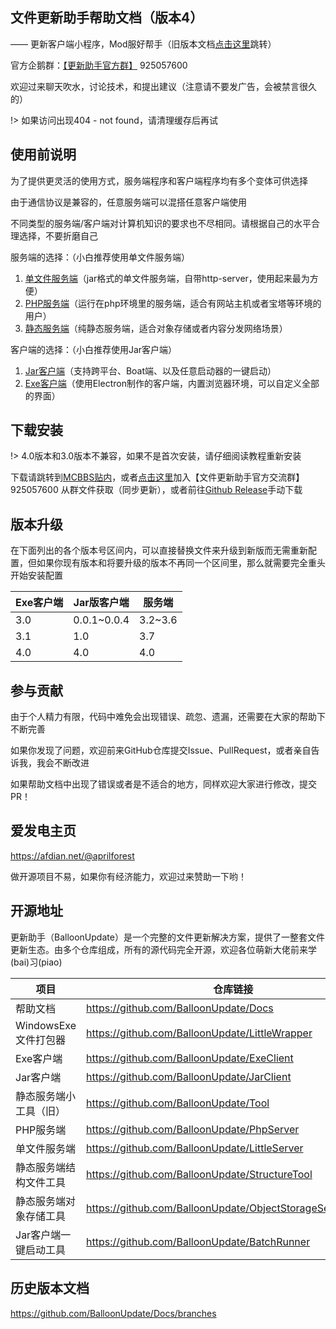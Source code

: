 ## 文件更新助手帮助文档（版本4）

—— 更新客户端小程序，Mod服好帮手（旧版本文档[点击这里](#历史版本文档)跳转）

官方企鹅群：[【更新助手官方群】](https://jq.qq.com/?_wv=1027&k=PqAEtn39) 925057600 

欢迎过来聊天吹水，讨论技术，和提出建议（注意请不要发广告，会被禁言很久的）

!> 如果访问出现404 - not found，请清理缓存后再试

## 使用前说明

为了提供更灵活的使用方式，服务端程序和客户端程序均有多个变体可供选择

由于通信协议是兼容的，任意服务端可以混搭任意客户端使用

不同类型的服务端/客户端对计算机知识的要求也不尽相同。请根据自己的水平合理选择，不要折磨自己

服务端的选择：（小白推荐使用单文件服务端）

1. [单文件服务端](server/light-server.md)（jar格式的单文件服务端，自带http-server，使用起来最为方便）
2. [PHP服务端](server/php-server.md)（运行在php环境里的服务端，适合有网站主机或者宝塔等环境的用户）
3. [静态服务端](server/static-server.md)（纯静态服务端，适合对象存储或者内容分发网络场景）

客户端的选择：（小白推荐使用Jar客户端）

1. [Jar客户端](client/jar-client.md)（支持跨平台、Boat端、以及任意启动器的一键启动）
2. [Exe客户端](client/exe-client.md)（使用Electron制作的客户端，内置浏览器环境，可以自定义全部的界面）

## 下载安装

!> 4.0版本和3.0版本不兼容，如果不是首次安装，请仔细阅读教程重新安装

下载请跳转到[MCBBS贴内](https://www.mcbbs.net/thread-711833-1-1.html)，或者[点击这里](https://jq.qq.com/?_wv=1027&k=PqAEtn39)加入【文件更新助手官方交流群】 925057600 从群文件获取（同步更新），或者前往[Github Release](#开源地址)手动下载

## 版本升级

在下面列出的各个版本号区间内，可以直接替换文件来升级到新版而无需重新配置，但如果你现有版本和将要升级的版本不再同一个区间里，那么就需要完全重头开始安装配置

| Exe客户端 | Jar版客户端  | 服务端   |
| --------- | ------------ | -------- |
| 3.0       | 0.0.1\~0.0.4 | 3.2\~3.6 |
| 3.1       | 1.0          | 3.7      |
| 4.0       | 4.0          | 4.0      |

## 参与贡献

由于个人精力有限，代码中难免会出现错误、疏忽、遗漏，还需要在大家的帮助下不断完善

如果你发现了问题，欢迎前来GitHub仓库提交Issue、PullRequest，或者亲自告诉我，我会不断改进

如果帮助文档中出现了错误或者是不适合的地方，同样欢迎大家进行修改，提交PR！

## 爱发电主页

https://afdian.net/@aprilforest

做开源项目不易，如果你有经济能力，欢迎过来赞助一下哟！

## 开源地址

更新助手（BalloonUpdate）是一个完整的文件更新解决方案，提供了一整套文件更新生态。由多个仓库组成，所有的源代码完全开源，欢迎各位萌新大佬前来学(bai)习(piao)

| 项目                   | 仓库链接                                                     |
| ---------------------- | ------------------------------------------------------------ |
| 帮助文档               | https://github.com/BalloonUpdate/Docs                        |
| WindowsExe文件打包器   | https://github.com/BalloonUpdate/LittleWrapper               |
| Exe客户端              | https://github.com/BalloonUpdate/ExeClient                   |
| Jar客户端              | https://github.com/BalloonUpdate/JarClient                   |
| 静态服务端小工具（旧） | https://github.com/BalloonUpdate/Tool                        |
| PHP服务端              | https://github.com/BalloonUpdate/PhpServer                   |
| 单文件服务端           | https://github.com/BalloonUpdate/LittleServer                |
| 静态服务端结构文件工具 | https://github.com/BalloonUpdate/StructureTool               |
| 静态服务端对象存储工具 | https://github.com/BalloonUpdate/ObjectStorageServiceUtility |
| Jar客户端一键启动工具  | https://github.com/BalloonUpdate/BatchRunner                 |

## 历史版本文档

https://github.com/BalloonUpdate/Docs/branches

